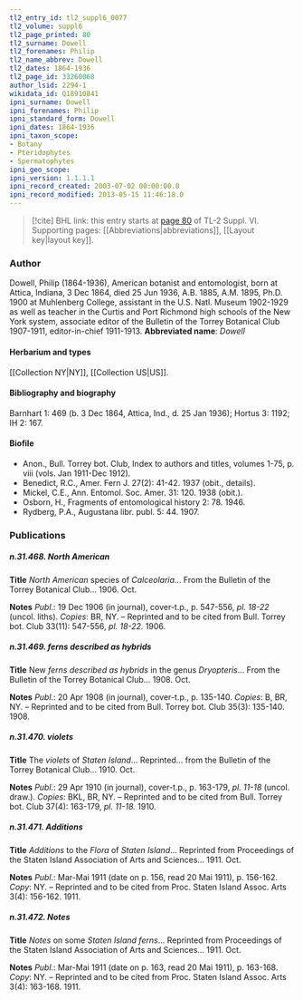 ```yaml
---
tl2_entry_id: tl2_suppl6_0077
tl2_volume: suppl6
tl2_page_printed: 80
tl2_surname: Dowell
tl2_forenames: Philip
tl2_name_abbrev: Dowell
tl2_dates: 1864-1936
tl2_page_id: 33260068
author_lsid: 2294-1
wikidata_id: Q18910841
ipni_surname: Dowell
ipni_forenames: Philip
ipni_standard_form: Dowell
ipni_dates: 1864-1936
ipni_taxon_scope: 
- Botany
- Pteridophytes
- Spermatophytes
ipni_geo_scope: 
ipni_version: 1.1.1.1
ipni_record_created: 2003-07-02 00:00:00.0
ipni_record_modified: 2013-05-15 11:46:18.0
---
```



> [!cite] BHL link: this entry starts at [page 80](https://www.biodiversitylibrary.org/page/33260068) of TL-2 Suppl. VI.
> Supporting pages: [[Abbreviations|abbreviations]], [[Layout key|layout key]].

### Author

Dowell, Philip (1864-1936), American botanist and entomologist, born at Attica, Indiana, 3 Dec 1864, died 25 Jun 1936, A.B. 1885, A.M. 1895, Ph.D. 1900 at Muhlenberg College, assistant in the U.S. Natl. Museum 1902-1929 as well as teacher in the Curtis and Port Richmond high schools of the New York system, associate editor of the Bulletin of the Torrey Botanical Club 1907-1911, editor-in-chief 1911-1913. 
**Abbreviated name**: *Dowell*

#### Herbarium and types

[[Collection NY|NY]], [[Collection US|US]].

#### Bibliography and biography

Barnhart 1: 469 (b. 3 Dec 1864, Attica, Ind., d. 25 Jan 1936); Hortus 3: 1192; IH 2: 167.

#### Biofile

- Anon., Bull. Torrey bot. Club, Index to authors and titles, volumes 1-75, p. viii (vols. Jan 1911-Dec 1912).
- Benedict, R.C., Amer. Fern J. 27(2): 41-42. 1937 (obit., details).
- Mickel, C.E., Ann. Entomol. Soc. Amer. 31: 120. 1938 (obit.).
- Osborn, H., Fragments of entomological history 2: 78. 1946.
- Rydberg, P.A., Augustana libr. publ. 5: 44. 1907.

### Publications

##### n.31.468. North American

**Title**
*North American* species of *Calceolaria*... From the Bulletin of the Torrey Botanical Club... 1906. Oct.

**Notes**
*Publ*.: 19 Dec 1906 (in journal), cover-t.p., p. 547-556, *pl. 18-22* (uncol. liths). *Copies*: BR, NY. – Reprinted and to be cited from Bull. Torrey bot. Club 33(11): 547-556, *pl. 18-22.* 1906.

##### n.31.469. ferns described as hybrids

**Title**
New *ferns described as hybrids* in the genus *Dryopteris*... From the Bulletin of the Torrey Botanical Club... 1908. Oct.

**Notes**
*Publ*.: 20 Apr 1908 (in journal), cover-t.p., p. 135-140. *Copies*: B, BR, NY. – Reprinted and to be cited from Bull. Torrey bot. Club 35(3): 135-140. 1908.

##### n.31.470. violets

**Title**
The *violets* of *Staten Island*... Reprinted... from the Bulletin of the Torrey Botanical Club... 1910. Oct.

**Notes**
*Publ*.: 29 Apr 1910 (in journal), cover-t.p., p. 163-179, *pl. 11-18* (uncol. draw.). *Copies*: BKL, BR, NY. – Reprinted and to be cited from Bull. Torrey bot. Club 37(4): 163-179, *pl. 11-18.* 1910.

##### n.31.471. Additions

**Title**
*Additions* to the *Flora* of *Staten Island*... Reprinted from Proceedings of the Staten Island Association of Arts and Sciences... 1911. Oct.

**Notes**
*Publ*.: Mar-Mai 1911 (date on p. 156, read 20 Mai 1911), p. 156-162. *Copy*: NY. – Reprinted and to be cited from Proc. Staten Island Assoc. Arts 3(4): 156-162. 1911.

##### n.31.472. Notes

**Title**
*Notes* on some *Staten Island ferns*... Reprinted from Proceedings of the Staten Island Association of Arts and Sciences... 1911. Oct.

**Notes**
*Publ*.: Mar-Mai 1911 (date on p. 163, read 20 Mai 1911), p. 163-168. *Copy*: NY. – Reprinted and to be cited from Proc. Staten Island Assoc. Arts 3(4): 163-168. 1911.

